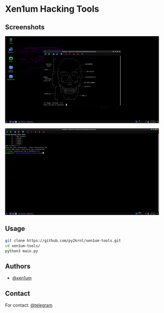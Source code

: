 
#   Xen1um Hacking Tools


## Screenshots

![Main Menu](https://raw.githubusercontent.com/py2krnl/screenshoots/main/xen1um-tools-ss/xen1um-tools-menu.png)

![CMS Scanner](https://raw.githubusercontent.com/py2krnl/screenshoots/main/xen1um-tools-ss/xen1um-cms-scanner.png)



## Usage
```bash
git clone https://github.com/py2krnl/xen1um-tools.git
cd xen1um-tools/
python3 main.py
```


## Authors

- [@xen1um](https://www.github.com/py2krnl)


## Contact

For contact: [@telegram](https://t.me/py2krnl) 


